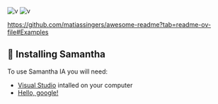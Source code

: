 
![v](https://img.shields.io/badge/version-0.1.1-blue) ![v](https://img.shields.io/badge/updated-April%2018,%20%202023-green)

https://github.com/matiassingers/awesome-readme?tab=readme-ov-file#Examples



## 🔧 Installing Samantha
To use Samantha IA you will need:
* [Visual Studio](https://visualstudio.microsoft.com/pt-br/downloads/) intalled on your computer
* <a href="http://google.com/" target="_blank">Hello, google!</a>
